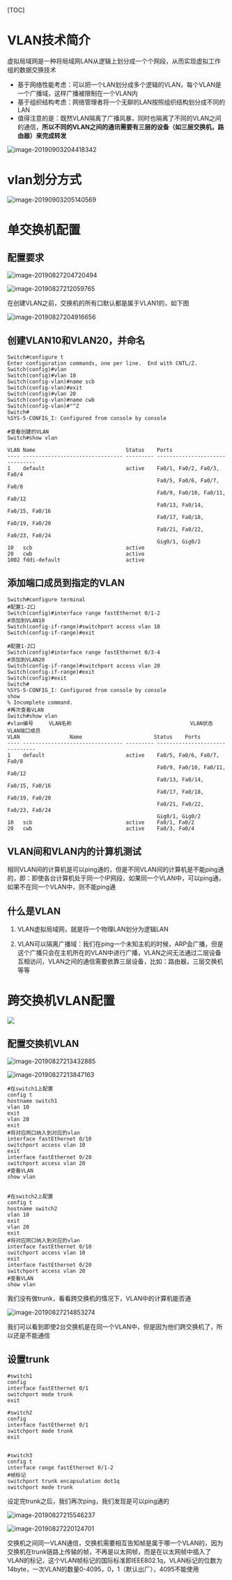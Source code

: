 [TOC]

# VLAN技术简介

虚拟局域网是一种将局域网LAN从逻辑上划分成一个个网段，从而实现虚拟工作组的数据交换技术

* 基于网络性能考虑：可以把一个LAN划分成多个逻辑的VLAN，每个VLAN是一个广播域，这样广播被限制在一个VLAN内
* 基于组织结构考虑：网络管理者将一个无聊的LAN按照组织结构划分成不同的LAN
* 值得注意的是：既然VLAN隔离了广播风暴，同时也隔离了不同的VLAN之间的通信，**所以不同的VLAN之间的通讯需要有三层的设备（如三层交换机，路由器）来完成转发**

![image-20190903204418342](/Users/chenyansong/Documents/note/images/computeNetwork/image-20190903204418342.png)



# vlan划分方式

![image-20190903205140569](/Users/chenyansong/Documents/note/images/computeNetwork/image-20190903205140569.png)



# 单交换机配置

## 配置要求

![image-20190827204720494](/Users/chenyansong/Documents/note/images/computeNetwork/image-20190827204720494.png)

![image-20190827212059765](/Users/chenyansong/Documents/note/images/computeNetwork/image-20190827212059765.png)

在创建VLAN之前，交换机的所有口默认都是属于VLAN1的，如下图

![image-20190827204916656](/Users/chenyansong/Documents/note/images/computeNetwork/image-20190827204916656.png)

## 创建VLAN10和VLAN20，并命名

```shell
Switch#configure t
Enter configuration commands, one per line.  End with CNTL/Z.
Switch(config)#vlan
Switch(config)#vlan 10
Switch(config-vlan)#name scb
Switch(config-vlan)#exit
Switch(config)#vlan 20
Switch(config-vlan)#name cwb
Switch(config-vlan)#"^Z
Switch#
%SYS-5-CONFIG_I: Configured from console by console

#查看创建的VLAN
Switch#show vlan

VLAN Name                             Status    Ports
---- -------------------------------- --------- -------------------------------
1    default                          active    Fa0/1, Fa0/2, Fa0/3, Fa0/4
                                                Fa0/5, Fa0/6, Fa0/7, Fa0/8
                                                Fa0/9, Fa0/10, Fa0/11, Fa0/12
                                                Fa0/13, Fa0/14, Fa0/15, Fa0/16
                                                Fa0/17, Fa0/18, Fa0/19, Fa0/20
                                                Fa0/21, Fa0/22, Fa0/23, Fa0/24
                                                Gig0/1, Gig0/2
10   scb                              active    
20   cwb                              active    
1002 fddi-default                     active    
```



## 添加端口成员到指定的VLAN

```shell
Switch#configure terminal 
#配置1-2口
Switch(config)#interface range fastEthernet 0/1-2
#添加到VLAN10
Switch(config-if-range)#switchport access vlan 10
Switch(config-if-range)#exit

#配置1-2口
Switch(config)#interface range fastEthernet 0/3-4
#添加到VLAN20
Switch(config-if-range)#switchport access vlan 20
Switch(config-if-range)#exit
Switch(config)#exit
Switch#
%SYS-5-CONFIG_I: Configured from console by console
show 
% Incomplete command.
#再次查看VLAN
Switch#show vlan
#vlan编号		VLAN名称										VLAN状态	 VLAN端口成员
VLAN 				Name                       Status    Ports
---- -------------------------------- --------- -------------------------------
1    default                          active    Fa0/5, Fa0/6, Fa0/7, Fa0/8
                                                Fa0/9, Fa0/10, Fa0/11, Fa0/12
                                                Fa0/13, Fa0/14, Fa0/15, Fa0/16
                                                Fa0/17, Fa0/18, Fa0/19, Fa0/20
                                                Fa0/21, Fa0/22, Fa0/23, Fa0/24
                                                Gig0/1, Gig0/2
10   scb                              active    Fa0/1, Fa0/2
20   cwb                              active    Fa0/3, Fa0/4

```

## VLAN间和VLAN内的计算机测试

相同VLAN间的计算机是可以ping通的，但是不同VLAN间的计算机是不能ping通的，即：即使各台计算机处于同一个IP网段，如果同一个VLAN中，可以ping通，如果不在同一个VLAN中，则不能ping通



## 什么是VLAN

1. VLAN虚拟局域网，就是将一个物理LAN划分为逻辑LAN

2. VLAN可以隔离广播域：我们在ping一个未知主机的时候，ARP会广播，但是这个广播只会在主机所在的VLAN中进行广播，VLAN之间无法通过二层设备互相访问，VLAN之间的通信需要依靠三层设备，比如：路由器，三层交换机等等



# 跨交换机VLAN配置

![](/Users/chenyansong/Desktop/)

## 配置交换机VLAN

![image-20190827213432885](/Users/chenyansong/Documents/note/images/computeNetwork/image-20190827213432885.png)

![image-20190827213847163](/Users/chenyansong/Documents/note/images/computeNetwork/image-20190827213847163.png)

```shell
#在switch1上配置
config t
hostname switch1
vlan 10
exit
vlan 20
exit
#将对应网口纳入到对应的vlan
interface fastEthernet 0/10
switchport access vlan 10
exit
interface fastEthernet 0/20
switchport access vlan 20
#查看VLAN
show vlan


#在switch2上配置
config t
hostname switch2
vlan 10
exit
vlan 20
exit
#将对应网口纳入到对应的vlan
interface fastEthernet 0/10
switchport access vlan 10
exit
interface fastEthernet 0/20
switchport access vlan 20
#查看VLAN
show vlan

```

我们没有做trunk，看看跨交换机的情况下，VLAN中的计算机能否通

![image-20190827214853274](/Users/chenyansong/Documents/note/images/computeNetwork/image-20190827214853274.png)

我们可以看到即使2台交换机是在同一个VLAN中，但是因为他们跨交换机了，所以还是不能通信

## 设置trunk

```shell
#switch1
config
interface fastEthernet 0/1
switchport mode trunk
exit

#switch2
config
interface fastEthernet 0/1
switchport mode trunk
exit


#switch3
config t
interface range fastEthernet 0/1-2
#帧标记
switchport trunk encapsulation dot1q
switchport mode trunk

```

设定完trunk之后，我们再次ping，我们发现是可以ping通的

![image-20190827215546237](/Users/chenyansong/Documents/note/images/computeNetwork/image-20190827215546237.png)





![image-20190827220124701](/Users/chenyansong/Documents/note/images/computeNetwork/image-20190827220124701.png)



交换机之间同一VLAN通信，交换机需要相互告知帧是属于哪一个VLAN的，因为交换机在trunk链路上传输的帧，不再是以太网帧，而是在以太网帧中插入了VLAN的标记，这个VLAN帧标记的国际标准即IEEE802.1q，VLAN标记的位数为14byte，一次VLAN的数量0-4095，0，1（默认出厂），4095不能使用